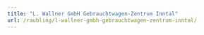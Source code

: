 ```yaml
---
title: "L. Wallner GmbH Gebrauchtwagen-Zentrum Inntal"
url: /raubling/l-wallner-gmbh-gebrauchtwagen-zentrum-inntal/
---
```

